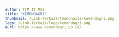 ```yaml
---
author: TIM IT MSI
title: "KEMENDAGRI"
thumbnail: /Link-Terkait/thumbnails/kemendagri.png
logo: /Link-Terkait/logo/kemendagri.png
eurl: https://www.kemendagri.go.id/
---
```

